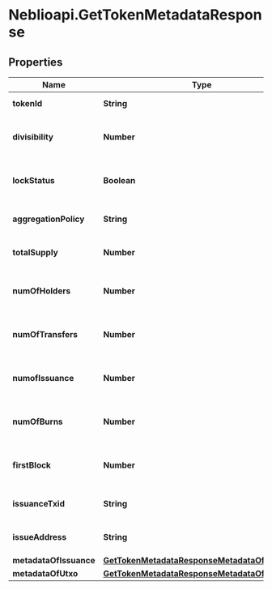 # Neblioapi.GetTokenMetadataResponse

## Properties
Name | Type | Description | Notes
------------ | ------------- | ------------- | -------------
**tokenId** | **String** | ID of the token | [optional] 
**divisibility** | **Number** | Decimal places the token is divisible to | [optional] 
**lockStatus** | **Boolean** | Whether issuance of more tokens is locked | [optional] 
**aggregationPolicy** | **String** | Whether the tokens are aggregatable | [optional] 
**totalSupply** | **Number** | Total number of tokens in supply | [optional] 
**numOfHolders** | **Number** | Total number of addresses this token is held at | [optional] 
**numOfTransfers** | **Number** | Total number of transactions of this token | [optional] 
**numofIssuance** | **Number** | Total number of times this token has been issued | [optional] 
**numOfBurns** | **Number** | Number of times tokens have been burned | [optional] 
**firstBlock** | **Number** | Block number token was issued in | [optional] 
**issuanceTxid** | **String** | TXID the token was issued with | [optional] 
**issueAddress** | **String** | Address that issued the tokens | [optional] 
**metadataOfIssuance** | [**GetTokenMetadataResponseMetadataOfIssuance**](GetTokenMetadataResponseMetadataOfIssuance.md) |  | [optional] 
**metadataOfUtxo** | [**GetTokenMetadataResponseMetadataOfIssuance**](GetTokenMetadataResponseMetadataOfIssuance.md) |  | [optional] 


